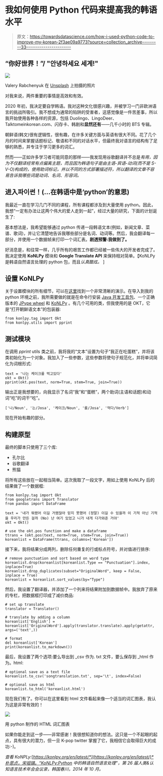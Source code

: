 # 我如何使用 Python 代码来提高我的韩语水平

> 原文：<https://towardsdatascience.com/how-i-used-python-code-to-improve-my-korean-2f3ae09a9773?source=collection_archive---------33----------------------->

## “你好世界！”/ "안녕하세요 세계!"

![](img/37260bb7c25354c2ce0f9d5cc083dab5.png)

Valery Rabchenyuk 在 [Unsplash](https://unsplash.com/s/photos/seoul?utm_source=unsplash&utm_medium=referral&utm_content=creditCopyText) 上拍摄的照片

对我来说，两件重要的事情是高效和有效。

2020 年初，我决定要自学韩语。我对这种文化很感兴趣，并被学习一门非欧洲语言的挑战所吸引。我不想成为通常的陷阱的受害者，这感觉像是一件苦差事，所以我开始使用各种各样的资源，包括 Duolingo、LingoDeer、Talktomeinkorean.com、闪存卡、韩剧和**显然还有**——几千小时的 BTS 专辑。

朝鲜语(韩文)很有逻辑性，很有趣，在许多关键方面与英语有很大不同。花了几个月的时间来掌握话题标记、敬语和不同的对话水平，但最终我对语言的结构有了足够的熟悉，并专注于学习更多的词汇。

然而——正如许多学习者可能同意的那样——我发现用谷歌翻译并不总是*有用，因为不仅翻译经常有点偏离主题，而且因为韩语句子是由主语-宾语-动词(而不是 S-V-O)构成的，使用助词标记，并以不同的方式部署描述符，所以翻译的文章不容易告诉我哪些词是动词、名词、形容词。*

## 进入파이썬！(…在韩语中是‘python’的意思)

我最近一直在学习几门不同的课程，所有课程都涉及到大量使用 python。因此，我想“一定有办法让这两个伟大的爱人走到一起”，经过大量的研究，下面的计划诞生了:

基本想法是，我希望能够通过 python 传递一段韩语文本(例如，新闻文章、菜谱、歌词)，并让它清楚地告诉我哪些部分是名词、动词等。然后，我会翻译每一部分，并使用一个数据帧来打印一个词汇表。**剧透预警:我做到了。**

好消息是，和往常一样，几乎所有的艰苦工作都已经被一些伟大的开发者完成了。我决定使用 **KoNLPy** 模块和 **Google Translate API** 来保持相对简单。【KoNLPy 是韩语自然语言处理的 python 包，而且*认真酷炫。* ]

## 设置 KoNLPy

关于设置模块的所有细节，可以在[这里](/korean-natural-language-processing-in-python-cc3109cbbed8)找到一个非常清晰的演示。在导入到我的 python 环境之前，我所需要做的就是在命令行安装 [Java 开发工具包](https://www.oracle.com/java/technologies/javase-jdk14-downloads.html)、一个正确版本的 [JPype wheel](https://www.lfd.uci.edu/~gohlke/pythonlibs/#jpype) 和 [KoNLPy](https://konlpy.org/en/latest/) 。有几个可用的类，但我使用的是 OKT，它是“打开朝鲜语文本”的包装器:

```
from konlpy.tag import Okt
from konlpy.utils import pprint
```

## 测试模块

在调用 *pprint* utils 类之前，我将我的“文本”设置为句子“我正在吃蛋糕”，并将该类初始化为一个对象。我加入了一些参数，这些参数将使句子规范化，并将单词简化为词根形式:

```
text = '나는 케이크를 먹고있다'
okt = Okt()
pprint(okt.pos(text, norm=True, stem=True, join=True))
```

输出正是我想要的，向我显示了名词“我”和“蛋糕”，两个助词(主语和话题)和动词“吃”的词干“吃”。

```
['나/Noun', '는/Josa', '케이크/Noun', '를/Josa', '먹다/Verb']
```

现在开始有趣的部分。

## 构建原型

最终的脚本只使用了三个库:

*   孔尔比
*   谷歌翻译
*   熊猫

将所有这些放在一起相当简单。这次我取了一段文字，用如上使用 KoNLPy 后的结果做了一个数据框:

```
from konlpy.tag import Okt
from googletrans import Translator
from pandas import DataFrame

text = '내가 뭐랬어 이길 거랬잖아 믿지 못했어 (정말) 이길 수 있을까 이 기적 아닌 기적을 우리가 만든 걸까 (No) 난 여기 있었고 니가 내게 다가와준 거야'
okt = Okt()

# use the okt.pos function and make a dataframe
ttrans = (okt.pos(text, norm=True, stem=True, join=True))
koreanlist = DataFrame(ttrans, columns=['Korean'])
```

接下来，我将结果分成两列，删除任何重复的行或标点符号，并对值进行排序:

```
# remove punctuation and sort based on word type
koreanlist.drop(koreanlist[koreanlist.Type == "Punctuation"].index, inplace=True)
koreanlist.drop_duplicates(subset="OriginalWord", keep = False, inplace = True)
koreanlist = koreanlist.sort_values(by="Type")
```

然后，我设置了翻译器，并添加了一个列来将结果附加到数据帧中。我放弃了原来的专栏，把数据框打印成了减价商品:

```
# set up translate
translator = Translator()

# translate by adding a column
koreanlist['English'] = koreanlist['OriginalWord'].apply(translator.translate).apply(getattr, args=('text',))

# format
del koreanlist['Korean']
print(koreanlist.to_markdown())
```

最后，我设置了两个选项:要么导出到 _csv 作为. txt 文件，要么保存到 _html 作为。html:

```
# optional save as a text file
koreanlist.to_csv('songtranslation.txt', sep='\t', index=False)

# optional save as html
koreanlist.to_html('koreanlist.html')
```

现在我们有了。你可以在这里看到 html 文件看起来像一个适当的词汇图表，我认为这是非常有效的！

![](img/c9f60df239020b093fc869bbdc55081b.png)

用 python 制作的 HTML 词汇图表

如果你能走到这一步——非常感谢！我很想知道你的想法。这只是一个不起眼的起点，具有很大的潜力，但一旦 K-pop twitter 掌握了它，我相信它会取得巨大的成功:-)。

*查看 KoNPLy:*[*https://konlpy.org/en/latest/*](https://konlpy.org/en/latest/)*朴恩贞，宋祖镇。“KoNLPy:Python 中的韩语自然语言处理”，第 26 届人类&认知语言技术年会会议录，韩国春川，2014 年 10 月。*